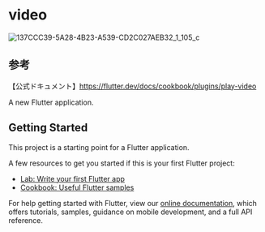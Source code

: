 # video

![137CCC39-5A28-4B23-A539-CD2C027AEB32_1_105_c](https://user-images.githubusercontent.com/73986840/124889336-f5edcb80-e011-11eb-85e0-e7e811db9c1b.jpeg)

## 参考
【公式ドキュメント】https://flutter.dev/docs/cookbook/plugins/play-video

A new Flutter application.

## Getting Started

This project is a starting point for a Flutter application.

A few resources to get you started if this is your first Flutter project:

- [Lab: Write your first Flutter app](https://flutter.dev/docs/get-started/codelab)
- [Cookbook: Useful Flutter samples](https://flutter.dev/docs/cookbook)

For help getting started with Flutter, view our
[online documentation](https://flutter.dev/docs), which offers tutorials,
samples, guidance on mobile development, and a full API reference.
